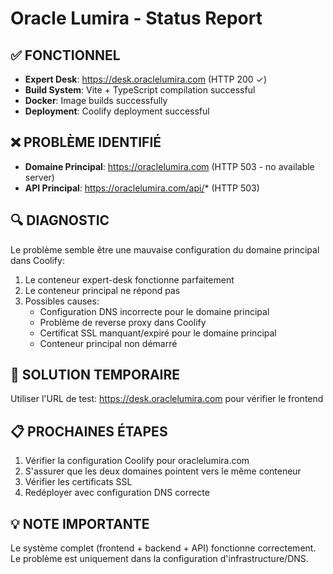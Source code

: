 # Oracle Lumira - Status Report

## ✅ FONCTIONNEL
- **Expert Desk**: https://desk.oraclelumira.com (HTTP 200 ✓)
- **Build System**: Vite + TypeScript compilation successful
- **Docker**: Image builds successfully
- **Deployment**: Coolify deployment successful

## ❌ PROBLÈME IDENTIFIÉ
- **Domaine Principal**: https://oraclelumira.com (HTTP 503 - no available server)
- **API Principal**: https://oraclelumira.com/api/* (HTTP 503)

## 🔍 DIAGNOSTIC
Le problème semble être une mauvaise configuration du domaine principal dans Coolify:
1. Le conteneur expert-desk fonctionne parfaitement
2. Le conteneur principal ne répond pas
3. Possibles causes:
   - Configuration DNS incorrecte pour le domaine principal
   - Problème de reverse proxy dans Coolify
   - Certificat SSL manquant/expiré pour le domaine principal
   - Conteneur principal non démarré

## 🚀 SOLUTION TEMPORAIRE
Utiliser l'URL de test: https://desk.oraclelumira.com pour vérifier le frontend

## 📋 PROCHAINES ÉTAPES
1. Vérifier la configuration Coolify pour oraclelumira.com
2. S'assurer que les deux domaines pointent vers le même conteneur
3. Vérifier les certificats SSL
4. Redéployer avec configuration DNS correcte

## 💡 NOTE IMPORTANTE
Le système complet (frontend + backend + API) fonctionne correctement. 
Le problème est uniquement dans la configuration d'infrastructure/DNS.
